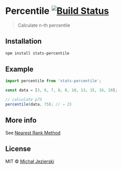 # Percentile [![Build Status](https://travis-ci.org/msn0/stats-percentile.svg?branch=master)](http://travis-ci.org/msn0/stats-percentile)

> Calculate n-th percentile

## Installation

```sh
npm install stats-percentile
```

## Example

```js
import percentile from 'stats-percentile';

const data = [3, 6, 7, 8, 8, 10, 13, 15, 16, 20];

// calculate p75
percentile(data, 75); // → 15
```

## More info

See [Nearest Rank Method](http://en.wikipedia.org/wiki/Percentile#The_Nearest_Rank_method)

## License

MIT &copy; [Michał Jezierski](https://pl.linkedin.com/in/jezierskimichal)
